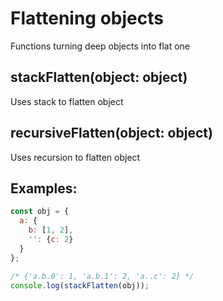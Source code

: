 # Flattening objects
Functions turning deep objects into flat one

## stackFlatten(object: object)
Uses stack to flatten object

## recursiveFlatten(object: object)
Uses recursion to flatten object

## Examples:

   ```js
   const obj = {
     a: {
       b: [1, 2],
       '': {c: 2}
     }
   };
   
   /* {'a.b.0': 1, 'a.b.1': 2, 'a..c': 2} */
   console.log(stackFlatten(obj));
   ```
